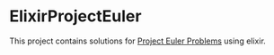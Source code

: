 # ElixirProjectEuler

This project contains solutions for [Project Euler Problems](https://projecteuler.net) using elixir.
